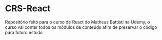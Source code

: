 # CRS-React
Repositório feito para o curso de React do Matheus Battisti na Udemy, o curso vai conter todos os módulos de conteúdo afim de preservar o código para futuro estudo
